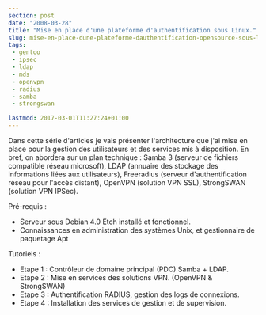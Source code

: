 ```yaml
---
section: post
date: "2008-03-28"
title: "Mise en place d'une plateforme d'authentification sous Linux."
slug: mise-en-place-dune-plateforme-dauthentification-opensource-sous-linux
tags:
 - gentoo
 - ipsec
 - ldap
 - mds
 - openvpn
 - radius
 - samba
 - strongswan

lastmod: 2017-03-01T11:27:24+01:00
---
```


Dans cette série d'articles je vais présenter l'architecture que j'ai mise en place  pour la gestion des utilisateurs et des services mis à disposition.
En bref, on abordera sur un plan technique : Samba 3 (serveur de fichiers compatible réseau microsoft), LDAP (annuaire des stockage des informations liées aux utilisateurs), Freeradius (serveur d'authentification réseau pour l'accès distant), OpenVPN (solution VPN SSL), StrongSWAN (solution VPN IPSec).

Pré-requis :
  * Serveur sous Debian 4.0 Etch installé et fonctionnel.
  * Connaissances en administration des systèmes Unix, et gestionnaire de paquetage Apt

Tutoriels :
  * Etape 1 : Contrôleur de domaine principal (PDC) Samba + LDAP.
  * Etape 2 : Mise en services des solutions VPN. (OpenVPN & StrongSWAN)
  * Etape 3 : Authentification RADIUS, gestion des logs de connexions.
  * Etape 4 : Installation des services de gestion et de supervision.


